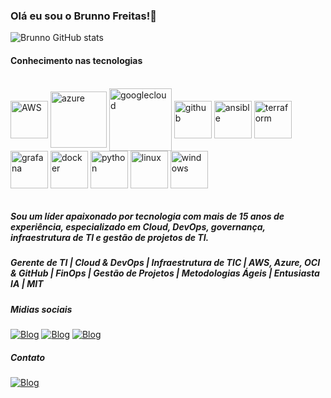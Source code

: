 
### Olá eu sou o Brunno Freitas!🤙

![Brunno GitHub stats](https://github-readme-stats.vercel.app/api?username=brunnotechie&show_icons=true&theme=dark)

#### Conhecimento nas tecnologias

<div style="display: inline_blovk"><br/>
    <img align="center" alt="AWS" width="60" height="60" src="https://cdn.jsdelivr.net/gh/devicons/devicon@latest/icons/amazonwebservices/amazonwebservices-plain-wordmark.svg" />
    <img align="center" alt="azure" width="90" height="90" src="https://cdn.jsdelivr.net/gh/devicons/devicon@latest/icons/azure/azure-original-wordmark.svg" />
    <img align="center" alt="googlecloud" width="100" height="100" src="https://cdn.jsdelivr.net/gh/devicons/devicon@latest/icons/googlecloud/googlecloud-original-wordmark.svg" />
    <img align="center" alt="github" width="60" height="60" src="https://cdn.jsdelivr.net/gh/devicons/devicon@latest/icons/github/github-original-wordmark.svg" />
    <img align="center" alt="ansible" width="60" height="60" src="https://cdn.jsdelivr.net/gh/devicons/devicon@latest/icons/ansible/ansible-original-wordmark.svg" />
    <img align="center" alt="terraform" width="60" height="60" src="https://cdn.jsdelivr.net/gh/devicons/devicon@latest/icons/terraform/terraform-original-wordmark.svg" />
    <img align="center" alt="grafana" width="60" height="60" src="https://cdn.jsdelivr.net/gh/devicons/devicon@latest/icons/grafana/grafana-original-wordmark.svg" />
    <img align="center" alt="docker" width="60" height="60" src="https://cdn.jsdelivr.net/gh/devicons/devicon@latest/icons/docker/docker-plain-wordmark.svg" />
    <img align="center" alt="python" width="60" height="60" src="https://cdn.jsdelivr.net/gh/devicons/devicon@latest/icons/python/python-original-wordmark.svg" />      
    <img align="center" alt="linux" width="60" height="60" src="https://cdn.jsdelivr.net/gh/devicons/devicon@latest/icons/linux/linux-original.svg" />
    <img align="center" alt="windows" width="60" height="60" src="https://cdn.jsdelivr.net/gh/devicons/devicon@latest/icons/windows8/windows8-original.svg" />
                  
</div><br/>

##### Sou um líder apaixonado por tecnologia com mais de 15 anos de experiência, especializado em Cloud, DevOps, governança, infraestrutura de TI e gestão de projetos de TI.

##### Gerente de TI | Cloud & DevOps | Infraestrutura de TIC | AWS, Azure, OCI & GitHub | FinOps | Gestão de Projetos | Metodologias Ágeis | Entusiasta IA | MIT

##### Midias sociais 

[![Blog](https://img.shields.io/badge/Medium-12100E?style=for-the-badge&logo=medium&logoColor=white)](https://medium.com/@brunnofreitas1)
[![Blog](https://img.shields.io/badge/LinkedIn-0077B5?style=for-the-badge&logo=linkedin&logoColor=white)](https://www.linkedin.com/in/brunnofreitas/)
[![Blog](https://img.shields.io/badge/Instagram-E4405F?style=for-the-badge&logo=instagram&logoColor=white)](https://instagram.com/brunnofr_br/)

##### Contato

[![Blog](https://img.shields.io/badge/Gmail-D14836?style=for-the-badge&logo=gmail&logoColor=white)](mailto:brunno.techie@gmail.com)
